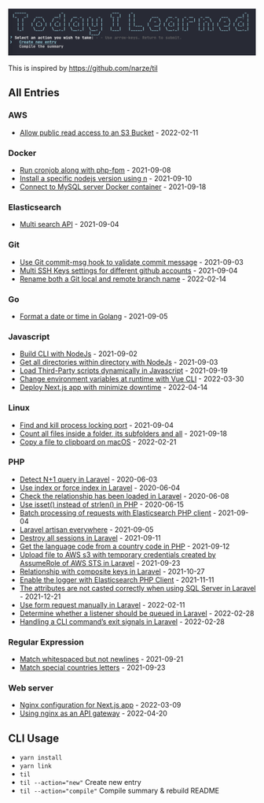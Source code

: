 ![CLI](./screenshots/cli.png)

This is inspired by https://github.com/narze/til

## All Entries

### AWS

- [Allow public read access to an S3 Bucket](./entries/AWS/2022_02_11_allow_public_read_access_to_an_s3_bucket.md) - 2022-02-11

### Docker

- [Run cronjob along with php-fpm](./entries/Docker/2021_09_08_run_cronjob_along_with_php-fpm.md) - 2021-09-08
- [Install a specific nodejs version using n](./entries/Docker/2021_09_10_install_a_specific_nodejs_version_using_n.md) - 2021-09-10
- [Connect to MySQL server Docker container](./entries/Docker/2021_09_18_connect_to_mysql_server_docker_container.md) - 2021-09-18

### Elasticsearch

- [Multi search API](./entries/Elasticsearch/2021_09_04_multi_search_api.md) - 2021-09-04

### Git

- [Use Git commit-msg hook to validate commit message](./entries/Git/2021_09_03_use_git_commit-msg_hook_to_validate_commit_message.md) - 2021-09-03
- [Multi SSH Keys settings for different github accounts](./entries/Git/2021_09_04_multi_ssh_keys_settings_for_different_github_accounts.md) - 2021-09-04
- [Rename both a Git local and remote branch name](./entries/Git/2022_02_14_rename_both_a_git_local_and_remote_branch_name.md) - 2022-02-14

### Go

- [Format a date or time in Golang](./entries/Go/2021_09_05_format_date_or_time_in_golang.md) - 2021-09-05

### Javascript

- [Build CLI with NodeJs](./entries/Javascript/2021_09_02_build_cli_with_nodejs.md) - 2021-09-02
- [Get all directories within directory with NodeJs](./entries/Javascript/2021_09_03_get_all_directories_within_directory_with_nodejs.md) - 2021-09-03
- [Load Third-Party scripts dynamically in Javascript](./entries/Javascript/2021_09_19_load_third-party_scripts_dynamically_in_javascript.md) - 2021-09-19
- [Change environment variables at runtime with Vue CLI](./entries/Javascript/2022_03_30_change_environment_variables_at_runtime_with_vue_cli.md) - 2022-03-30
- [Deploy Next.js app with minimize downtime](./entries/Javascript/2022_04_14_deploy_next.js_app_with_minimize_downtime.md) - 2022-04-14

### Linux

- [Find and kill process locking port](./entries/Linux/2021_09_04_find_and_kill_process_locking_port.md) - 2021-09-04
- [Count all files inside a folder, its subfolders and all](./entries/Linux/2021_09_18_count_all_files_inside_a_folder,_its_subfolders_and_all.md) - 2021-09-18
- [Copy a file to clipboard on macOS](./entries/Linux/2022_02_21_copy_a_file_to_clipboard_on_macos.md) - 2022-02-21

### PHP

- [Detect N+1 query in Laravel](./entries/PHP/2020_06_03_detect_n+1_query_in_laravel.md) - 2020-06-03
- [Use index or force index in Laravel](./entries/PHP/2020_06_04_use_index_or_force_index_in_laravel.md) - 2020-06-04
- [Check the relationship has been loaded in Laravel](./entries/PHP/2020_06_08_check_the_relationship_has_been_loaded_in_laravel.md) - 2020-06-08
- [Use isset() instead of strlen() in PHP](./entries/PHP/2020_06_15_use_isset_instead_of_strlen_in_php.md) - 2020-06-15
- [Batch processing of requests with Elasticsearch PHP client](./entries/PHP/2021_09_04_batch_processing_of_requests_with_elasticsearch_php_client.md) - 2021-09-04
- [Laravel artisan everywhere](./entries/PHP/2021_09_05_laravel_artisan_everywhere.md) - 2021-09-05
- [Destroy all sessions in Laravel](./entries/PHP/2021_09_11_destroy_all_sessions_in_laravel.md) - 2021-09-11
- [Get the language code from a country code in PHP](./entries/PHP/2021_09_12_get_the_language_code_from_a_country_code_in_php.md) - 2021-09-12
- [Upload file to AWS s3 with temporary credentials created by AssumeRole of AWS STS in Laravel](./entries/PHP/2021_09_23_upload_file_to_aws_s3_with_temporary_credentials_created_by_assumerole_of_aws_sts_in_laravel.md) - 2021-09-23
- [Relationship with composite keys in Laravel](./entries/PHP/2021_10_27_relationship_with_composite_keys_in_laravel.md) - 2021-10-27
- [Enable the logger with Elasticsearch PHP Client](./entries/PHP/2021_11_11_enable_the_logger_with_elasticsearch_php_client.md) - 2021-11-11
- [The attributes are not casted correctly when using SQL Server in Laravel](./entries/PHP/2021_12_21_the_attributes_are_not_casted_correctly_when_using_sql_server_in_laravel.md) - 2021-12-21
- [Use form request manually in Laravel](./entries/PHP/2022_02_11_use_form_request_manually_in_laravel.md) - 2022-02-11
- [Determine whether a listener should be queued in Laravel](./entries/PHP/2022_02_28_determine_whether_a_listener_should_be_queued_in_laravel.md) - 2022-02-28
- [Handling a CLI command’s exit signals in Laravel](./entries/PHP/2022_02_28_handling_a_cli_command’s_exit_signals_in_laravel.md) - 2022-02-28

### Regular Expression

- [Match whitespaced but not newlines](./entries/Regular%20Expression/2021_09_21_match_whitespaced_but_not_newlines.md) - 2021-09-21
- [Match special countries letters](./entries/Regular%20Expression/2021_09_23_match_special_country_letters.md) - 2021-09-23

### Web server

- [Nginx configuration for Next.js app](./entries/Web%20server/2022_03_09_nginx_configuration_for_next.js_app.md) - 2022-03-09
- [Using nginx as an API gateway](./entries/Web%20server/2022_04_20_using_nginx_as_an_api_gateway.md) - 2022-04-20

## CLI Usage

- `yarn install`
- `yarn link`
- `til`
- `til --action="new"` Create new entry
- `til --action="compile"` Compile summary & rebuild README
